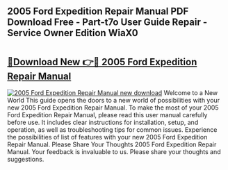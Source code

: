 ## 2005 Ford Expedition Repair Manual PDF Download Free - Part-t7o User Guide Repair - Service Owner Edition WiaX0

# <h2><a href="http://bc25932.oget.top/?id=2005+Ford+Expedition+Repair+Manual">🔗Download New 👉🔴 2005 Ford Expedition Repair Manual</a></h2>

[![2005 Ford Expedition Repair Manual new download](https://i.imgur.com/5g1atiW.png)](http://bc25932.oget.top/?id=2005+Ford+Expedition+Repair+Manual)
Welcome to a New World This guide opens the doors to a new world of possibilities with your new 2005 Ford Expedition Repair Manual. To make the most of your 2005 Ford Expedition Repair Manual, please read this user manual carefully before use. It includes clear instructions for installation, setup, and operation, as well as troubleshooting tips for common issues. Experience the possibilities of list of features with your new 2005 Ford Expedition Repair Manual. Please Share Your Thoughts 2005 Ford Expedition Repair Manual. Your feedback is invaluable to us. Please share your thoughts and suggestions.

